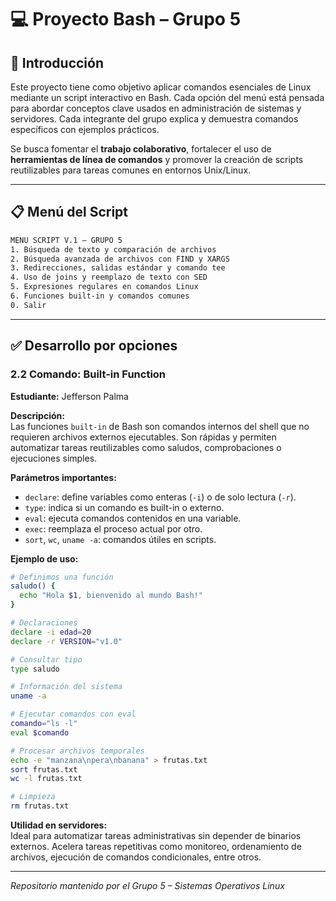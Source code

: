 
# 💻 Proyecto Bash – Grupo 5

## 📝 Introducción

Este proyecto tiene como objetivo aplicar comandos esenciales de Linux mediante un script interactivo en Bash. Cada opción del menú está pensada para abordar conceptos clave usados en administración de sistemas y servidores. Cada integrante del grupo explica y demuestra comandos específicos con ejemplos prácticos.

Se busca fomentar el **trabajo colaborativo**, fortalecer el uso de **herramientas de línea de comandos** y promover la creación de scripts reutilizables para tareas comunes en entornos Unix/Linux.

---

## 📋 Menú del Script

```bash
MENU SCRIPT V.1 – GRUPO 5
1. Búsqueda de texto y comparación de archivos  
2. Búsqueda avanzada de archivos con FIND y XARGS  
3. Redirecciones, salidas estándar y comando tee  
4. Uso de joins y reemplazo de texto con SED  
5. Expresiones regulares en comandos Linux  
6. Funciones built-in y comandos comunes  
0. Salir
```

---

## ✅ Desarrollo por opciones

### 2.2 Comando: Built-in Function  
**Estudiante:** Jefferson Palma

**Descripción:**  
Las funciones `built-in` de Bash son comandos internos del shell que no requieren archivos externos ejecutables. Son rápidas y permiten automatizar tareas reutilizables como saludos, comprobaciones o ejecuciones simples.

**Parámetros importantes:**
- `declare`: define variables como enteras (`-i`) o de solo lectura (`-r`).
- `type`: indica si un comando es built-in o externo.
- `eval`: ejecuta comandos contenidos en una variable.
- `exec`: reemplaza el proceso actual por otro.
- `sort`, `wc`, `uname -a`: comandos útiles en scripts.

**Ejemplo de uso:**

```bash
# Definimos una función
saludo() {
  echo "Hola $1, bienvenido al mundo Bash!"
}

# Declaraciones
declare -i edad=20
declare -r VERSION="v1.0"

# Consultar tipo
type saludo

# Información del sistema
uname -a

# Ejecutar comandos con eval
comando="ls -l"
eval $comando

# Procesar archivos temporales
echo -e "manzana\npera\nbanana" > frutas.txt
sort frutas.txt
wc -l frutas.txt

# Limpieza
rm frutas.txt
```

**Utilidad en servidores:**  
Ideal para automatizar tareas administrativas sin depender de binarios externos. Acelera tareas repetitivas como monitoreo, ordenamiento de archivos, ejecución de comandos condicionales, entre otros.

---

_Repositorio mantenido por el Grupo 5 – Sistemas Operativos Linux_
